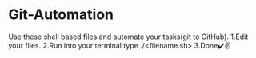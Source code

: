 # Git-Automation
Use these shell based files and automate your tasks(git to GitHub).
1.Edit your files.
2.Run into your terminal type ./<filename.sh>
3.Done✔️✌️

